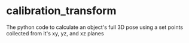 # calibration_transform
The python code to calculate an object's full 3D pose using a set points collected from it's xy, yz, and xz planes
